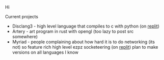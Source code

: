 
Hi

Current projects

- Disclang3 - high level language that compiles to c with python (on [replit](https://replit.com/@WellSilver/Disclang3#main.py))
- Artery - art program in rust with opengl (too lazy to post src somewhere)
- Myriad - people complaining about how hard it is to do networking (its not) so feature rich high level ezpz socketeering (on [replit](https://replit.com/@WellSilver/Myriad#main.py)) plan to make versions on all languages I know

